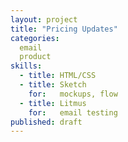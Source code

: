 ```yaml
---
layout: project
title: "Pricing Updates"
categories:
  email
  product
skills:
  - title: HTML/CSS
  - title: Sketch
    for:   mockups, flow
  - title: Litmus
    for:   email testing
published: draft
---
```

